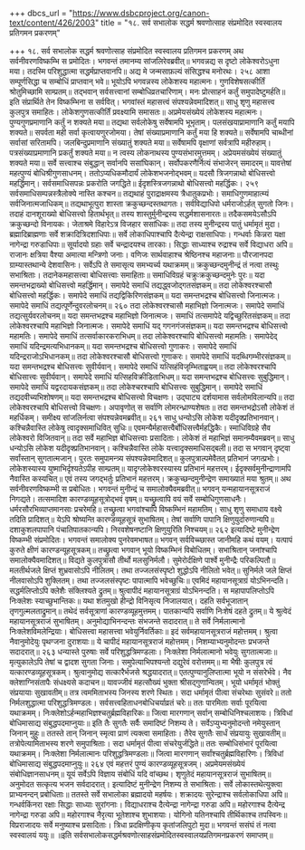 +++
dbcs_url = "https://www.dsbcproject.org/canon-text/content/426/2003"
title = "१८. सर्व सभालोक सद्धर्म श्रवणोत्साह संप्रमोदित स्वस्वालय प्रतिगमन प्रकरणम्"

+++
१८. सर्व सभालोक सद्धर्म श्रवणोत्साह संप्रमोदित स्वस्वालय प्रतिगमन प्रकरणम्
अथ सर्वनीवरणविष्कम्भि स प्रमोदितः।
भगवन्तं तमानम्य सांजलिरेवब्रवीत्॥
भगवन्नद्य स दृष्टो लोकेश्वरोऽधुना मया।
तदस्मि परिशुद्धात्मा सद्धर्मप्राप्तवानपि॥
अद्य मे जन्मसाफ़ल्यं संसिद्धश्च मनोरथः।
२५८
आशा सम्पूर्णसिद्धा च सम्बोधिं प्राप्तवान् भवे॥
भूयोऽपि भगवन्नस्य लोकेशस्य महात्मनः।
गुणविशेषसत्कीर्तिं श्रोतुमिच्छामि साम्प्रतम्॥
तद्भवान् सर्वसत्त्वानां सम्बोधिव्रतचारिणाम्।
मनः प्रोत्साहनं कर्तुं समुपादेष्टुमर्हति॥
इति संप्रार्थिते तेन विष्कम्भिना स सर्ववित्।
भगवांस्तं महासत्त्वं संपश्यन्नेवमादिशत्॥
साधु शृणु महासत्त्व कुलपुत्र समाहितः।
लोकेशगुणसत्कीर्तिं प्रवक्ष्यामि समासतः॥
अप्रमेयसंख्येयं लोकेशस्य महात्मनः।
पुण्यगुणप्रमाणानि कर्तुं न शक्यते मया॥
तद्यथा सर्वलोकेषु सर्वेषामपि भूभृताम्।
पलसंखयाप्रामाणानि कर्तुं मयापि शक्यते॥
सपर्वता मही सर्वा कृत्वायणुरजोमया।
तेषां संख्याप्रमाणानि कर्तुं मया हि शक्यते॥
सर्वेषामपि चाब्धीनां सर्वासां सरितामपि।
जलबिन्दुप्रमाणानि संख्यातुं शक्यते मया॥
सर्वेषामपि वृक्षाणां सर्वत्रापि महीरुहाम्।
पत्रसंख्याप्रमाणानि प्रकर्तुं शक्यते मया॥
न त्वस्य लोकनाथस्य पुण्यसंभारमुत्तमम्।
अप्रेयमसंख्येयं संख्यातुं शक्यते मया॥
सर्वे सत्त्वाश्च संबुद्धान् सर्वानपि ससांघिकान्।
सर्वोपकरणैर्नित्यं संभाजेरन् समादरम्॥
यावत्तेषां महत्पुण्यं बोधिश्रीगुणसाधनम्।
ततोऽप्यधिकमौदार्यं लोकेशभजनोद्भवम्॥
यदसौ त्रिजगन्नाथो बोधिसत्त्वो महर्द्धिमान्।
सर्वसमाधिसपन्नः प्रकरोति  जगद्धिते॥
ईदृशस्त्रिजगन्नाथो बोधिसत्त्वो महर्द्धिकः।
२५९
सर्वसमाधिसम्पन्नस्त्रैलोक्ये नास्ति कश्चन॥
तद्यथाहं पुराद्राक्षमस्य त्रैधातुकप्रभोः।
समाधिगुणमाहात्म्यं सर्वजिनात्मजाधिकम्॥
तद्यथाभूत्पुरा शास्ता क्रकुच्छन्दस्तथागतः।
सर्वविद्याधिपो धर्मराजोऽर्हत् सुगतो जिनः।
तदाहं दानशूराख्यो बोधिसत्त्वो हितार्थभृत्॥
तस्य शास्तुर्मुनीन्द्रस्य सद्धर्मशासनारतः॥
तदैकसमयेऽसौऽपि क्रकुच्छन्दो विनायकः।
जेताश्रमे विहारेऽत्र विजहार ससांधिकः॥
तदा तस्य मुनीन्द्रस्य पातुं धर्मामृतं मुदा।
ब्रह्मादिब्राह्मणाः सर्वे शक्रादित्रिदशाधिपाः॥
सर्वे लोकाधिपाश्चापि दैत्येन्द्रा राक्षसाधिपाः।
गन्धर्वाः किन्नरा यक्षा नागेन्द्रा गरुडाधिपाः॥
सूर्यादयो ग्रहाः सर्वे चन्द्रादयश्च तारकाः।
सिद्धाः साध्याश्च रुद्राश्च सर्वे विद्याधरा अपि॥
राजानः क्षत्रिया वैश्या अमात्या मन्त्रिणो जनाः।
वणिजः सार्थवाहाश्च श्रेष्ठिनश्च महाजनाः॥
पौरजानपदा ग्राम्यास्तथान्ये देशवासिनः।
सर्वेऽपि ते समासृत्य समभ्यर्च्य यथाक्रमम्॥
क्रकुच्छन्दमुनीन्द्रं तं नत्वा तस्थुः सभाश्रिताः।
तदानेकमहासत्त्वा बोधिसत्त्वाः समाहिताः॥
समाधिविग्रहं चक्रुःक्रकुच्छन्दमुनेः पुरः॥
यदा समन्तभद्राख्यो बोधिसत्त्वो महर्द्धिमान्।
समापेदे समाधिं तद्यद्ध्वजोद्गतसंज्ञकम्॥
तदा लोकेश्वरश्चासौ बोधिसत्त्वो महर्द्धिकः।
समापेदे समाधिं तद्यद्विकिरिणसंज्ञकम्॥
यदा समन्तभद्रश्च बोधिसत्त्वो जिनात्मजः।
समापेदे समाधिं तद्यत्पूर्णेन्दुवरलोचनम्॥
२६०
तदा लोकेश्वरश्चासौ महाभिज्ञो जिनात्मजः।
समापेदे समाधिं तद्यत्सुर्यवरलोचनम्॥
यदा समन्तभद्रश्च महाभिज्ञो जिनात्मजः।
समाधिं तत्समापेदे यद्विच्छुरितसंज्ञकम्॥
तदा लोकेश्वरश्चापि महाभिज्ञो जिनात्मजः।
समापेदे समाधिं यद् गगनगंजसंज्ञकम्॥
यदा समन्तभद्रश्च बोधिसत्त्वो महामतिः।
समापेदे समाधिं तत्सर्वाकारकराभिधम्॥
तदा लोकेश्वरश्चापि बोधिसत्त्वो महामतिः।
समापेदेद् समाधिं यदिन्द्रमत्यभिधानकम्॥
यदा समन्तभद्रश्च बोधिसत्त्वो गुणाकरः।
समापेदे समाधिं यदिन्द्रराजोऽभिधानकम्॥
तदा लोकेश्वरश्चासौ बोधिसत्त्वो गुणाकरः।
समापेदे समाधिं यदब्धिगम्भीरसंज्ञकम्॥
यदा समन्तभद्रश्च बोधिसत्त्वः सुवीर्यवान्।
समापेदे समाधिं यत्सिहंविजृम्भिताह्वयम्॥
तदा लोकेश्वरश्चापि बोधिसात्त्वः सुवीर्यवान्।
समापेदे  समाधिं यत्सिहविक्रीडिताभिधम्॥
यदा समन्तभद्रश्च बोधिसत्त्वः सुबुद्धिमान्।
समापेदे समाधिं यद्वरदायकसंज्ञकम्॥
तदा लोकेश्चरश्चापि बोधिसत्त्वः सुबुद्धिमान्।
समापेदे समाधिं तद्यदवीच्यभिशोषणम्॥
यदा समन्तभद्रश्च बोधिसत्त्वो विचक्षणः।
उद्घाट्य दर्शयामास सर्वलोमविलान्यपि॥
तदा लोकेश्वरश्चापि बोधिसत्त्वो विचक्षणः।
अपावृणोत् स सर्वाणि लोमरन्ध्राण्यशेषतः॥
तदा समन्तभद्रोऽसौ लोकेशं तं महर्धिकम्।
समीक्ष्य सांजलिर्नत्वा संपश्यन्नेवमब्रवीत्॥
२६१
साधु धन्योऽसि लोकेश यदीदृक्प्रतिभानवान्।
कश्चिन्नैवास्ति लोकेषु त्वादृक्समाधिवित् सुधिः॥
एवमन्यैर्महासत्त्वैर्बोधिसत्त्वैर्महद्धिकैः।
स्माधिविग्रहे सैव लोकेश्वरो विजितवान्॥
तदा सर्वे महाभिज्ञ बोधिसत्त्वाः प्रसादिताः।
लोकेशं तं महाभिज्ञं समानम्यैवमब्रवन्॥
साधु धन्योऽसि लोकेश यदीदृक्प्रतिभानवान्।
कश्चिन्नैवास्ति लोके यत्त्वादृक्समाधिसद्बली॥
तदा स भगवान् दृष्ट्वा सर्वांस्तान् सुगतात्मजान्।
पुरतः समुपामन्त्र्य संपश्यन्नेवमादिशत्॥
कुलपुत्राल्पमेवैतत् प्रतिभानं जगत्प्रभोः।
लोकेशस्यास्य युष्माभिर्दृश्यतेऽपीह साम्प्रतम्॥
यादृग्लोकेश्वरस्यास्य प्रतिभानं महत्तरम्।
ईदृक्सर्वमुनीन्द्राणामपि नैवास्ति कस्यचित्॥
एवं तस्य जगद्भर्तुः प्रतिभानं महत्तरम्।
क्रकुच्छन्दमुनीन्द्रेण समाख्यातं मया श्रुतम्॥
अथ सर्वनीवरणविष्कम्भी स प्रबोधितः।
भगवन्तं मुनीन्द्रं च समालोक्यैवमब्रवीत्॥
भगवन् यन्महायानसूत्रराजं निगद्यते।
तत्समादिश कारण्डव्यूहसूत्रोद्भवं वृषम्॥
यच्छ्रुत्वापि वयं सर्वे सम्बोधिगुणसाधनैः।
धर्मरसौरभिव्याप्तमानसाः प्रचरेमहि॥
तच्छ्रुत्वा भगवांश्चापि विष्कम्भिनं महामतिम्।
साधु शृणु समाधाय वक्ष्ये तदिति प्रादिशत्॥
येऽपि श्रोष्यन्ति कारण्डव्यूहसूत्रं सुभाषितम्।
तेषां सर्वाणि पापानि क्षिणुयुर्दारुणान्यपि॥
दशाकुशलपापानि पंचातिपातकान्यपि।
निरवशेषनष्टानि क्षिणुयुरिति निश्चयम्॥
२६२
इत्यादिष्टे मुनीन्द्रेण विष्कम्भी संप्रमोदितः।
भगवन्तं समालोक्य पुनरेवमभाषत॥
भगवन् सर्वविच्च्छास्त जानीमहि कथं वयम्। 
यत्पापं कुरुते क्षीणं कारण्डन्यूहसूत्रकम्॥
तच्छ्रुत्वा भगवान् भूयो विष्कम्भिनं विबोधितम्।
सभाश्रितान् जनांश्चापि समालोक्यैवमादिशत्॥
विद्यते कुलपुत्रासौ तीर्थो मलसुनिर्मलौ।
सुमेरोर्दक्षिणे पार्श्वे मुनीन्द्रैः परिकल्पितौ॥
मलतीर्थजले क्षिप्तं शुभ्रवासोऽपि नीलितम्।
तथा तज्जलसंस्पृष्टो शुद्धोऽपि नीलितो भवेत्॥
सुनिर्मले जले क्षिप्तं नीलवासोऽपि शुक्लितम्।
तथा तज्जलसंस्पृष्टः पापात्मापि भवेच्छुचिः॥
एवमिदं महायानसूत्राग्रं योऽभिनन्दति।
सद्धर्मलिप्तोऽपि क्लेशैः संक्लिश्यते द्रुतम्॥
श्रुत्वापीदं महायानसूत्राग्रं योऽभिनन्दति।
स महापापलिप्तोऽपि निःक्लेशः स्याच्छुभान्तिकः॥
यथा शतमुखो हीन्द्रो विनिसृत्य निजालयात्।
दहति सर्वभूजातान् तृणगुल्मलताद्रुमान्॥
तथेदं सर्वसूत्राणां कारण्डव्यूहमुत्तमम्।
पातकान्यपि सर्वाणि निःशेषं दहते द्रुतम्॥
ये श्रुत्वेदं महायानसूत्रराजं सुभाषितम्।
अनुमोद्याभिनन्दन्तः संभजन्ते सदादरात्॥
ते सर्वे निर्मलात्मानो निःक्लेशविमलेन्द्रियाः।
बोधिसत्त्वा महासत्त्वा भवेयुर्निवर्तिकाः॥
इदं सर्वमहायानसूत्रराजं महोत्तमम्।
श्रुत्वा नैवानुमोदेयुः पृथग्जना दुराशयाः॥
ये चापीदं महायानसूत्रराजं महोत्तमम्।
निशम्याभ्यनुमोदन्तः प्रभजन्ते सदादरात्॥
२६३
धन्यास्ते पुरुषाः सर्वे परिशुद्धत्रिमण्डलाः।
निःक्लेशा निर्मलात्मानो भवेयुः सुगतात्मजाः॥
मृत्युकालेऽपि तेषां च द्वादश सुगता जिनाः।
समुपेत्याभिपश्यन्तो दद्युरेवं वरोत्तमम्॥
मा भैषीः कुलपुत्र त्वं यत्कारण्डव्यूहसूत्रकम्।
श्रुत्वानुमोद्य सत्कारैर्भजसे श्रद्धयादरात्॥
एतत्पुण्यानुलिप्तात्मा भूयो न संसरेर्भवे।
नैव क्लेशाग्निसंतापैः संधक्ष्यसे कदाचन॥
यावज्जीवं महत्सौख्यं भुक्ता श्रीसद्गुणान्वितम्।
भूयो धर्मामृतं भोक्तुं संप्रयायाः सुखावतीम्॥
तत्र त्वममिताभस्य जिनस्य शरणे स्थितः।
सदा धर्मामृतं पीत्वा संचरेथाः सुसंवरे॥
ततो निर्मलशुद्धात्मा परिशुद्धत्रिमण्डलः।
सर्वसत्त्वहिताधनबोधिचर्याव्रतं चरेः॥
ततः पारमिताः सर्वाः पूरयित्वा यथाक्रमम्।
निःक्लेशोऽर्हन्महाभिज्ञश्चतुर्ब्रह्मविहारिकः॥
जित्वा मारगणान् सर्वान् सम्बोधिनिश्चलाशयः।
त्रिविधां बोधिमासाद्य संबुद्धपदमाप्नुयाः॥
इति तैः सुगतैः सर्वैः समादिष्टं निशम्य ते।
सर्वेऽप्युभ्यनुमोदन्तो नमेयुस्तान् जिनान् मुहुः॥
ततस्ते तान् जिनान् स्मृत्वा प्राणं त्यक्त्वा समाहिताः।
तैरेव सुगतैः सार्धं संप्रयायुः सुखावतीम्॥
तत्रोपेत्यामिताभस्य शरणे समुपाश्रिताः।
सदा धर्मामृतं पीत्वा संचरेयुर्जद्धिते॥
ततः सम्बोधिसंभारं पूरयित्वा यथाक्रमम्।
निःक्लेशा निर्मलात्मानः परिशुद्धत्रिमण्डलाः॥
जित्वा मारगणान् सर्वांश्चतुर्ब्रह्मविहारिणः।
त्रिविधां बोधिमासाद्य संबुद्धपदमाप्नुयुः॥
२६४
एवं महत्तरं पुण्यं कारण्डव्यूहसूत्रजम्।
अप्रमेयमसंख्येयं संबोधिज्ञानसाधनम्॥
यूयं सर्वेऽपि विज्ञाय संबोधिं यदि वांच्छथ।
शृणुतेदं महायानसूत्रराजं सुभाषितम्॥
अनुमोदत सत्कृत्य भजन सर्वदादरात्।
इत्यादिष्टं मुनीन्द्रेण निशम्य ते सभाश्रिताः।
सर्वे लोकास्तथेत्युक्त्वा प्राभ्यनन्दन् प्रबोधिताः॥
ततस्ते सर्वे सभालोका ब्रह्मादयो महर्षयः।
शक्रादयः सुरेन्द्राश्च सर्वलोकाधिपा अपि॥
गन्धर्वकिंनरा रक्षाः सिद्धाः साध्याः सुरांगनाः।
विद्याधराश्च दैत्येन्द्रा नागेन्द्रा गरुडा अपि॥
महोरगाश्च दैत्येन्द्र नागेन्द्रा गरुडा अपि॥
महोरगाश्च नैरृत्या भूतेशाश्च शुभाशयाः।
योगिनो यतिनश्चापि तीर्थिकाश्च तपस्विनः॥
विप्रराजादयः सर्वे मनुष्याश्च प्रसादिताः।
त्रिधा प्रदक्षिणीकृय कृतांजलिपुटो मुदा॥
भगवन्तं ससंघं तं नत्वा स्वस्वालयं ययुः॥
॥इति सर्वसभालोकसद्धर्मश्रवणोत्साहसंप्रमोदितस्वस्वालयप्रतिगमनप्रकरणं समाप्तम्॥
